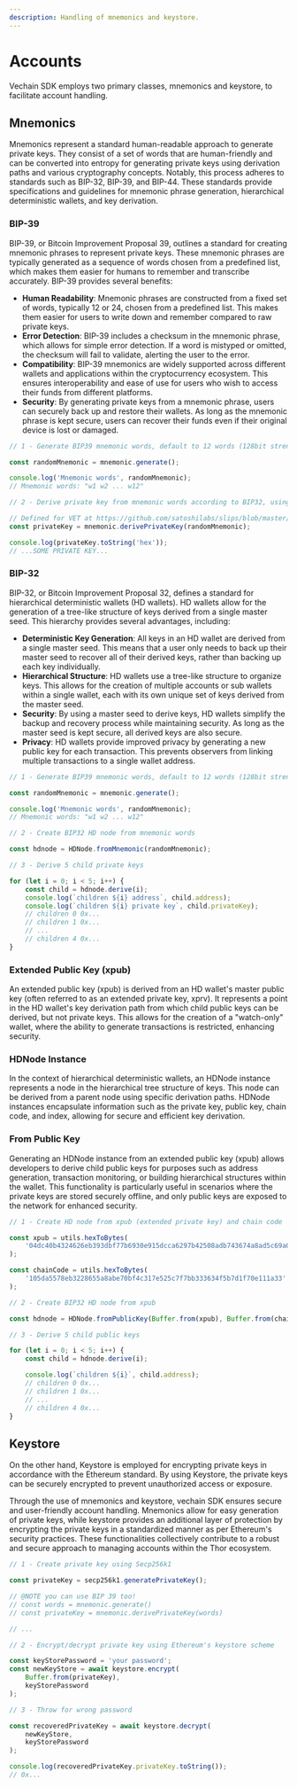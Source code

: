 ```yaml
---
description: Handling of mnemonics and keystore.
---
```


# Accounts

Vechain SDK employs two primary classes, mnemonics and keystore, to facilitate account handling.

## Mnemonics

Mnemonics represent a standard human-readable approach to generate private keys. They consist of a set of words that are human-friendly and can be converted into entropy for generating private keys using derivation paths and various cryptography concepts. Notably, this process adheres to standards such as BIP-32, BIP-39, and BIP-44. These standards provide specifications and guidelines for mnemonic phrase generation, hierarchical deterministic wallets, and key derivation.

### BIP-39

BIP-39, or Bitcoin Improvement Proposal 39, outlines a standard for creating mnemonic phrases to represent private keys. 
These mnemonic phrases are typically generated as a sequence of words chosen from a predefined list, which makes them easier for humans to remember and transcribe accurately.
BIP-39 provides several benefits:
 - **Human Readability**: Mnemonic phrases are constructed from a fixed set of words, typically 12 or 24, chosen from a predefined list. This makes them easier for users to write down and remember compared to raw private keys.
 - **Error Detection**: BIP-39 includes a checksum in the mnemonic phrase, which allows for simple error detection. If a word is mistyped or omitted, the checksum will fail to validate, alerting the user to the error.
 - **Compatibility**: BIP-39 mnemonics are widely supported across different wallets and applications within the cryptocurrency ecosystem. This ensures interoperability and ease of use for users who wish to access their funds from different platforms.
 - **Security**: By generating private keys from a mnemonic phrase, users can securely back up and restore their wallets. As long as the mnemonic phrase is kept secure, users can recover their funds even if their original device is lost or damaged.

```typescript { name=bip39, category=example }
// 1 - Generate BIP39 mnemonic words, default to 12 words (128bit strength)

const randomMnemonic = mnemonic.generate();

console.log('Mnemonic words', randomMnemonic);
// Mnemonic words: "w1 w2 ... w12"

// 2 - Derive private key from mnemonic words according to BIP32, using the path `m/44'/818'/0'/0`.

// Defined for VET at https://github.com/satoshilabs/slips/blob/master/slip-0044.md
const privateKey = mnemonic.derivePrivateKey(randomMnemonic);

console.log(privateKey.toString('hex'));
// ...SOME PRIVATE KEY...
```

### BIP-32

BIP-32, or Bitcoin Improvement Proposal 32, defines a standard for hierarchical deterministic wallets (HD wallets). 
HD wallets allow for the generation of a tree-like structure of keys derived from a single master seed.
This hierarchy provides several advantages, including:
 - **Deterministic Key Generation**: All keys in an HD wallet are derived from a single master seed. This means that a user only needs to back up their master seed to recover all of their derived keys, rather than backing up each key individually.
 - **Hierarchical Structure**: HD wallets use a tree-like structure to organize keys. This allows for the creation of multiple accounts or sub wallets within a single wallet, each with its own unique set of keys derived from the master seed.
 - **Security**: By using a master seed to derive keys, HD wallets simplify the backup and recovery process while maintaining security. As long as the master seed is kept secure, all derived keys are also secure.
 - **Privacy**: HD wallets provide improved privacy by generating a new public key for each transaction. This prevents observers from linking multiple transactions to a single wallet address.

```typescript { name=bip32, category=example }
// 1 - Generate BIP39 mnemonic words, default to 12 words (128bit strength)

const randomMnemonic = mnemonic.generate();

console.log('Mnemonic words', randomMnemonic);
// Mnemonic words: "w1 w2 ... w12"

// 2 - Create BIP32 HD node from mnemonic words

const hdnode = HDNode.fromMnemonic(randomMnemonic);

// 3 - Derive 5 child private keys

for (let i = 0; i < 5; i++) {
    const child = hdnode.derive(i);
    console.log(`children ${i} address`, child.address);
    console.log(`children ${i} private key`, child.privateKey);
    // children 0 0x...
    // children 1 0x...
    // ...
    // children 4 0x...
}
```

### Extended Public Key (xpub)

An extended public key (xpub) is derived from an HD wallet's master public key (often referred to as an extended private key, xprv). It represents a point in the HD wallet's key derivation path from which child public keys can be derived, but not private keys. This allows for the creation of a "watch-only" wallet, where the ability to generate transactions is restricted, enhancing security.

### HDNode Instance

In the context of hierarchical deterministic wallets, an HDNode instance represents a node in the hierarchical tree structure of keys. This node can be derived from a parent node using specific derivation paths. HDNode instances encapsulate information such as the private key, public key, chain code, and index, allowing for secure and efficient key derivation.

### From Public Key

Generating an HDNode instance from an extended public key (xpub) allows developers to derive child public keys for purposes such as address generation, transaction monitoring, or building hierarchical structures within the wallet. This functionality is particularly useful in scenarios where the private keys are stored securely offline, and only public keys are exposed to the network for enhanced security.

```typescript { name=pubkey, category=example }
// 1 - Create HD node from xpub (extended private key) and chain code

const xpub = utils.hexToBytes(
    '04dc40b4324626eb393dbf77b6930e915dcca6297b42508adb743674a8ad5c69a046010f801a62cb945a6cb137a050cefaba0572429fc4afc57df825bfca2f219a'
);

const chainCode = utils.hexToBytes(
    '105da5578eb3228655a8abe70bf4c317e525c7f7bb333634f5b7d1f70e111a33'
);

// 2 - Create BIP32 HD node from xpub

const hdnode = HDNode.fromPublicKey(Buffer.from(xpub), Buffer.from(chainCode));

// 3 - Derive 5 child public keys

for (let i = 0; i < 5; i++) {
    const child = hdnode.derive(i);

    console.log(`children ${i}`, child.address);
    // children 0 0x...
    // children 1 0x...
    // ...
    // children 4 0x...
}
```

## Keystore

On the other hand, Keystore is employed for encrypting private keys in accordance with the Ethereum standard. By using Keystore, the private keys can be securely encrypted to prevent unauthorized access or exposure.

Through the use of mnemonics and keystore, vechain SDK ensures secure and user-friendly account handling. Mnemonics allow for easy generation of private keys, while keystore provides an additional layer of protection by encrypting the private keys in a standardized manner as per Ethereum's security practices. These functionalities collectively contribute to a robust and secure approach to managing accounts within the Thor ecosystem.

```typescript { name=keystore, category=example }
// 1 - Create private key using Secp256k1

const privateKey = secp256k1.generatePrivateKey();

// @NOTE you can use BIP 39 too!
// const words = mnemonic.generate()
// const privateKey = mnemonic.derivePrivateKey(words)

// ...

// 2 - Encrypt/decrypt private key using Ethereum's keystore scheme

const keyStorePassword = 'your password';
const newKeyStore = await keystore.encrypt(
    Buffer.from(privateKey),
    keyStorePassword
);

// 3 - Throw for wrong password

const recoveredPrivateKey = await keystore.decrypt(
    newKeyStore,
    keyStorePassword
);

console.log(recoveredPrivateKey.privateKey.toString());
// 0x...
```

